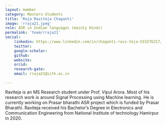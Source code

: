```yaml
---
layout: member
category: Masters-Students
title: 'Raja Raviteja Chaganti'
image: 'rraja21.jpeg'
role: ASR in Indian languages (mainly Hindi)
permalink: 'team/rraja21'
social:
    linkedin: https://www.linkedin.com/in/chaganti-ravi-teja-533276217/
    twitter: 
    google-scholar: 
    github: 
    website: 
    orcid: 
    research-gate:
    email: rraja21@iitk.ac.in

---
```


Raviteja is an MS Research student under Prof. Vipul Arora. Most of his research work is around Signal Processing using Machine learning. He is currently working on Prasar bharathi ASR project which is funded by Prasar Bharathi. Raviteja received his Bachelor’s Degree in Electronics and Communication Engineering from National Institute of technology Hamirpur in 2020.

